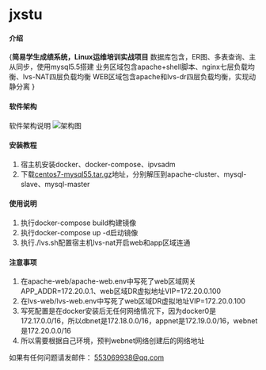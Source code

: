 # jxstu

#### 介绍
{**简易学生成绩系统，Linux运维培训实战项目**
数据库包含，ER图、多表查询、主从同步，使用mysql5.5搭建
业务区域包含apache+shell脚本、nginx七层负载均衡、lvs-NAT四层负载均衡
WEB区域包含apache和lvs-dr四层负载均衡，实现动静分离
}

#### 软件架构
软件架构说明
![架构图](https://images.gitee.com/uploads/images/2021/1015/103057_ad181a4b_4897809.png "屏幕截图.png")


#### 安装教程

1.  宿主机安装docker、docker-compose、ipvsadm
2.  下载[centos7-mysql55.tar.gz](http://xpm.cpolar.top/soft/centos7-mysql55.tar.gz)地址，分别解压到apache-cluster、mysql-slave、mysql-master

#### 使用说明

1.  执行docker-compose build构建镜像
2.  执行docker-compose up -d启动镜像 
3.  执行./lvs.sh配置宿主机lvs-nat开启web和app区域连通

#### 注意事项

1.  在apache-web/apache-web.env中写死了web区域网关APP_ADDR=172.20.0.1、web区域DR虚拟地址VIP=172.20.0.100
2.  在lvs-web/lvs-web.env中写死了web区域DR虚拟地址VIP=172.20.0.100
3.  写死配置是在docker安装后无任何网络情况下，因为docker0是172.17.0.0/16，所以dbnet是172.18.0.0/16，appnet是172.19.0.0/16，webnet是172.20.0.0/16
4.  所以需要根据自己环境，预判webnet网络创建后的网络地址

如果有任何问题请发邮件： 553069938@qq.com

